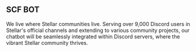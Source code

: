 ## SCF BOT

We live where Stellar communities live. Serving over 9,000 Discord users in Stellar's official channels and extending to various community projects, our chatbot will be seamlessly integrated within Discord servers, where the vibrant Stellar community thrives.  
